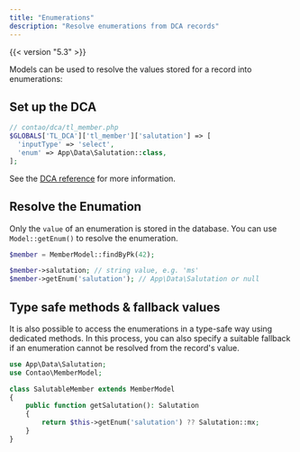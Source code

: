 ```yaml
---
title: "Enumerations"
description: "Resolve enumerations from DCA records"
---
```


{{< version "5.3" >}}

Models can be used to resolve the values stored for a record into enumerations:

## Set up the DCA

```php
// contao/dca/tl_member.php
$GLOBALS['TL_DCA']['tl_member']['salutation'] => [
  'inputType' => 'select',
  'enum' => App\Data\Salutation::class,
];
```

See the [DCA reference](../../../reference/dca/fields#enumerations) for more information.


## Resolve the Enumation

Only the `value` of an enumeration is stored in the database. 
You can use `Model::getEnum()` to resolve the enumeration.

```php
$member = MemberModel::findByPk(42);

$member->salutation; // string value, e.g. 'ms'
$member->getEnum('salutation'); // App\Data\Salutation or null
```


## Type safe methods & fallback values

It is also possible to access the enumerations in a type-safe way using dedicated methods.
In this process, you can also specify a suitable fallback if an enumeration cannot be resolved from the record's value.

```php
use App\Data\Salutation;
use Contao\MemberModel;

class SalutableMember extends MemberModel 
{
    public function getSalutation(): Salutation
    {
        return $this->getEnum('salutation') ?? Salutation::mx;
    }
}
```
